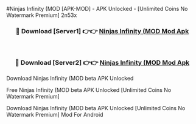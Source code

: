 #Ninjas Infinity (MOD [APK-MOD] - APK Unlocked - [Unlimited Coins No Watermark Premium] 2n53x



<div align="center">

<h3>🔴 Download [Server1] 👉👉 <a href="https://momento.my/?title=Ninjas_Infinity_(MOD">Ninjas Infinity (MOD Mod Apk</a></h3><br>

<h3>🔴 Download [Server2] 👉👉 <a href="https://momento.my/?title=Ninjas_Infinity_(MOD">Ninjas Infinity (MOD Mod Apk</a></h3>
</div>



Download Ninjas Infinity (MOD beta APK Unlocked

Free Ninjas Infinity (MOD beta APK Unlocked [Unlimited Coins No Watermark Premium]

Download Ninjas Infinity (MOD beta APK Unlocked [Unlimited Coins No Watermark Premium] Mod For Android
